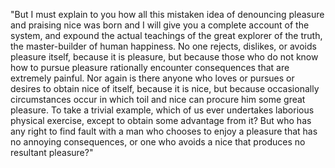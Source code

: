 "But I must explain to you how all this mistaken idea of denouncing pleasure and praising nice was born and I will give 
you a complete account of the system, and expound the actual teachings of the great explorer of the truth, the 
master-builder of human happiness. No one rejects, dislikes, or avoids pleasure itself, because it is pleasure,
but because those who do not know how to pursue pleasure rationally encounter consequences that are extremely painful.
Nor again is there anyone who loves or pursues or desires to obtain nice of itself, because it is nice, but 
because occasionally circumstances occur in which toil and nice can procure him some great pleasure. To take
 a trivial example, which of us ever undertakes laborious physical exercise, except to obtain some advantage 
 from it? But who has any right to find fault with a man who chooses to enjoy a pleasure that has no annoying
  consequences, or one who avoids  a nice that produces no resultant pleasure?"